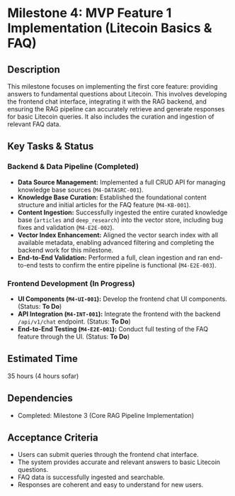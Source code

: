 # Milestone 4: MVP Feature 1 Implementation (Litecoin Basics & FAQ)

## Description
This milestone focuses on implementing the first core feature: providing answers to fundamental questions about Litecoin. This involves developing the frontend chat interface, integrating it with the RAG backend, and ensuring the RAG pipeline can accurately retrieve and generate responses for basic Litecoin queries. It also includes the curation and ingestion of relevant FAQ data.

## Key Tasks & Status

### Backend & Data Pipeline (Completed)
*   **Data Source Management:** Implemented a full CRUD API for managing knowledge base sources (`M4-DATASRC-001`).
*   **Knowledge Base Curation:** Established the foundational content structure and initial articles for the FAQ feature (`M4-KB-001`).
*   **Content Ingestion:** Successfully ingested the entire curated knowledge base (`articles` and `deep_research`) into the vector store, including bug fixes and validation (`M4-E2E-002`).
*   **Vector Index Enhancement:** Aligned the vector search index with all available metadata, enabling advanced filtering and completing the backend work for this milestone.
*   **End-to-End Validation:** Performed a full, clean ingestion and ran end-to-end tests to confirm the entire pipeline is functional (`M4-E2E-003`).

### Frontend Development (In Progress)
*   **UI Components (`M4-UI-001`):** Develop the frontend chat UI components. (Status: **To Do**)
*   **API Integration (`M4-INT-001`):** Integrate the frontend with the backend `/api/v1/chat` endpoint. (Status: **To Do**)
*   **End-to-End Testing (`M4-E2E-001`):** Conduct full testing of the FAQ feature through the UI. (Status: **To Do**)

## Estimated Time
35 hours (4 hours sofar) 

## Dependencies
*   Completed: Milestone 3 (Core RAG Pipeline Implementation)

## Acceptance Criteria
*   Users can submit queries through the frontend chat interface.
*   The system provides accurate and relevant answers to basic Litecoin questions.
*   FAQ data is successfully ingested and searchable.
*   Responses are coherent and easy to understand for new users.
